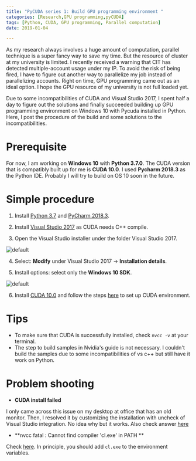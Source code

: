 ```yaml
---
title: "PyCUDA series 1: Build GPU programming environment "
categories: [Research,GPU programming,pyCUDA]
tags: [Python, CUDA, GPU programming, Parallel computation]
date: 2019-01-04

---
```


As my research always involves a huge amount of computation, parallel technique is a super fancy way to save my time. But the resource of cluster at my university is limited. I recently received a warning that CIT has detected multiple-account usage under my IP. To avoid the risk of being fired, I have to figure out another way to parallelize my job instead of parallelizing accounts. Right on time, GPU programming came out as an ideal option. I hope the GPU resource of my university is not full loaded yet.

Due to some incompatibilities of CUDA and Visual Studio 2017, I spent half a day to figure out the solutions and finally succeeded building up GPU programming environment on Windows 10 with Pycuda installed in Python. Here, I post the procedure of the build and some solutions to the incompatibilities.

<!--more-->
 
# Prerequisite 

For now, I am working on **Windows 10** with **Python 3.7.0**. The CUDA version that is compatibly built up for me is **CUDA 10.0**. I used **Pycharm 2018.3** as the Python IDE. Probably I will try to build on OS 10 soon in the future.

# Simple procedure 

1.  Install [Python 3.7](https://www.python.org/downloads/) and [PyCharm 2018.3](https://www.jetbrains.com/pycharm/download/).

2.  Install [Visual Studio 2017](https://visualstudio.microsoft.com/zh-hans/downloads/) as CUDA needs C++ compile. 

3.  Open the Visual Studio installer under the folder Visual Studio 2017. 
 
![default](vsinstaller.png)

4. Select: **Modify** under Visual Studio 2017 -> **Installation details**.

5. Install options: select only the **Windows 10 SDK**.

![default](win10SDK.png)

6.  Install [CUDA 10.0](https://developer.nvidia.com/cuda-downloads?target_os=Windows&target_arch=x86_64&target_version=10&target_type=exelocal) and follow the steps [here](https://docs.nvidia.com/cuda/cuda-quick-start-guide/index.html#windows) to set up CUDA environment.


# Tips

- To make sure that CUDA is successfully installed, check `nvcc -v` at your terminal. 
- The step to build samples in Nvidia's guide is not necessary. I couldn't build the samples due to some incompatibilities of vs c++ but still have it work on Python.



# Problem shooting

- **CUDA install failed**

I only came across this issue on my desktop at office that has an old monitor. Then, I resolved it by customizing the installation with uncheck of Visual Studio integration. No idea why but it works. Also check answer [here](https://www.reddit.com/r/nvidia/comments/9d2f23/cuda_install_problems_windows_10_geforce_1070ti/)


- **nvcc fatal : Cannot find compiler 'cl.exe' in PATH **

Check [here](https://stackoverflow.com/questions/8125826/error-compiling-cuda-from-command-prompt). In principle, you should add `cl.exe` to the environment variables.
